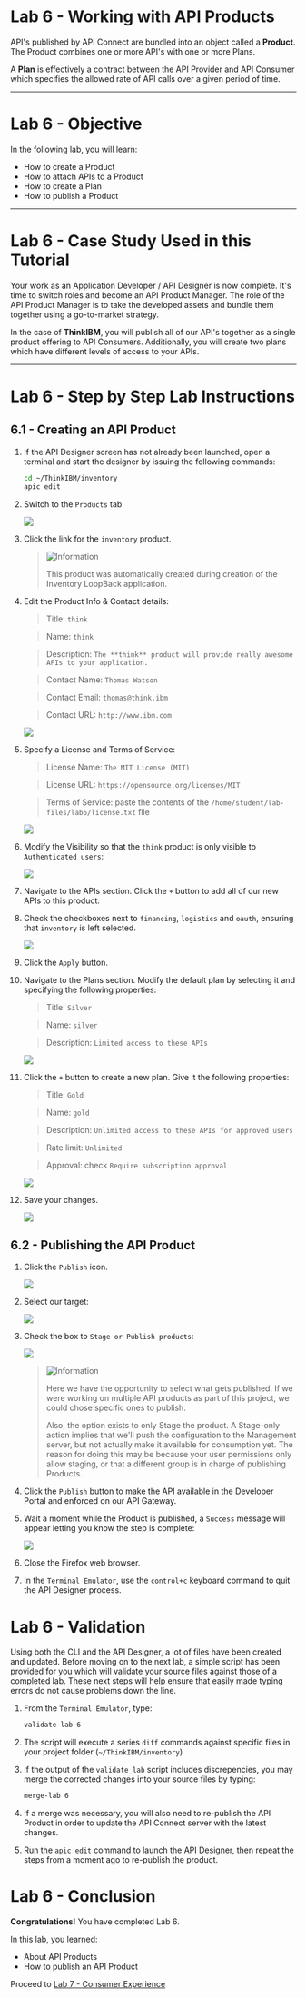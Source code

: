 # Lab 6 - Working with API Products

API's published by API Connect are bundled into an object called a **Product**. The Product combines one or more API's with one or more Plans.

A **Plan** is effectively a contract between the API Provider and API Consumer which specifies the allowed rate of API calls over a given period of time.

---
# Lab 6 - Objective

In the following lab, you will learn:

+ How to create a Product
+ How to attach APIs to a Product
+ How to create a Plan
+ How to publish a Product

---
# Lab 6	- Case Study Used in this Tutorial

Your work as an Application Developer / API Designer is now complete. It's time to switch roles and become an API Product Manager. The role of the API Product Manager is to take the developed assets and bundle them together using a go-to-market strategy.

In the case of **ThinkIBM**, you will publish all of our API's together as a single product offering to API Consumers. Additionally, you will create two plans which have different levels of access to your APIs.

---
# Lab 6	- Step by Step Lab Instructions

## 6.1 - Creating an API Product

1. If the API Designer screen has not already been launched, open a terminal and start the designer by issuing the following commands:

	```bash
	cd ~/ThinkIBM/inventory
	apic edit
	```

1. Switch to the `Products` tab

	![](https://github.com/ibm-apiconnect/pot-onprem-docs/raw/5010/lab-guide/img/lab6/products.png)

1. Click the link for the `inventory` product.
	
	> ![][info]
	> 
	> This product was automatically created during creation of the Inventory LoopBack application.

1. Edit the Product Info & Contact details:

	> Title: `think`
	
	> Name: `think`
	
	> Description: `The **think** product will provide really awesome APIs to your application.`
	
	> Contact Name: `Thomas Watson`
	
	> Contact Email: `thomas@think.ibm`
	
	> Contact URL: `http://www.ibm.com`  
	
	![](https://github.com/ibm-apiconnect/pot-onprem-docs/raw/5010/lab-guide/img/lab6/think-infocontact.png)

1. Specify a License and Terms of Service:

	> License Name: `The MIT License (MIT)`
		
	> License URL: `https://opensource.org/licenses/MIT`
		
	> Terms of Service: paste the contents of the `/home/student/lab-files/lab6/license.txt` file
	  
	![](https://github.com/ibm-apiconnect/pot-onprem-docs/raw/5010/lab-guide/img/lab6/think-licensetos.png)
	
1. Modify the Visibility so that the `think` product is only visible to `Authenticated users`:
  
	![](https://github.com/ibm-apiconnect/pot-onprem-docs/raw/5010/lab-guide/img/lab6/think-visibility.png)
	
1. Navigate to the APIs section. Click the `+` button to add all of our new APIs to this product.

1. Check the checkboxes next to `financing`, `logistics` and `oauth`, ensuring that `inventory` is left selected.
	 
	![](https://github.com/ibm-apiconnect/pot-onprem-docs/raw/5010/lab-guide/img/lab6/think-apis.png)

1. Click the `Apply` button.

1. Navigate to the Plans section. Modify the default plan by selecting it and specifying the following properties:

	> Title: `Silver`
	
	> Name: `silver`
	
	> Description: `Limited access to these APIs`
	
	![](https://github.com/ibm-apiconnect/pot-onprem-docs/raw/5010/lab-guide/img/lab6/think-silverplan.png)

1. Click the `+` button to create a new plan. Give it the following properties:

	> Title: `Gold`
	
	> Name: `gold`
	
	> Description: `Unlimited access to these APIs for approved users`
	
	> Rate limit: `Unlimited`
	
	> Approval: check `Require subscription approval`  
	
	![](https://github.com/ibm-apiconnect/pot-onprem-docs/raw/5010/lab-guide/img/lab6/think-goldplan.png)

1. Save your changes.

	![](https://github.com/ibm-apiconnect/pot-onprem-docs/raw/5010/lab-guide/img/lab6/save-icon.png)

## 6.2 - Publishing the API Product

1. Click the `Publish` icon.

	![](https://github.com/ibm-apiconnect/pot-onprem-docs/raw/5010/lab-guide/img/lab6/think-publish.png)

1. Select our target:

	![](https://github.com/ibm-apiconnect/pot-onprem-docs/raw/5010/lab-guide/img/lab6/publish-target.png)

1. Check the box to `Stage or Publish products`:

	![](https://github.com/ibm-apiconnect/pot-onprem-docs/raw/5010/lab-guide/img/lab6/publish-product.png)

	> ![][info]
	> 
	> Here we have the opportunity to select what gets published. If we were working on multiple API products as part of this project, we could chose specific ones to publish.
	> 
	> Also, the option exists to only Stage the product. A Stage-only action implies that we'll push the configuration to the Management server, but not actually make it available for consumption yet. The reason for doing this may be because your user permissions only allow staging, or that a different group is in charge of publishing Products.

1. Click the `Publish` button to make the API available in the Developer Portal and enforced on our API Gateway.

1. Wait a moment while the Product is published, a `Success` message will appear letting you know the step is complete:

	![](https://github.com/ibm-apiconnect/pot-onprem-docs/raw/5010/lab-guide/img/lab6/publish-success.png)

1. Close the Firefox web browser.

1. In the `Terminal Emulator`, use the `control+c` keyboard command to quit the API Designer process.

# Lab 6 - Validation

Using both the CLI and the API Designer, a lot of files have been created and updated. Before moving on to the next lab, a simple script has been provided for you which will validate your source files against those of a completed lab. These next steps will help ensure that easily made typing errors do not cause problems down the line.

1. From the `Terminal Emulator`, type:

	```bash
	validate-lab 6
	```
	
1. The script will execute a series `diff` commands against specific files in your project folder (`~/ThinkIBM/inventory`)

1. If the output of the `validate_lab` script includes discrepencies, you may merge the corrected changes into your source files by typing:

	```bash
	merge-lab 6
	```
	
1. If a merge was necessary, you will also need to re-publish the API Product in order to update the API Connect server with the latest changes.

1. Run the `apic edit` command to launch the API Designer, then repeat the steps from a moment ago to re-publish the product.

# Lab 6 - Conclusion

**Congratulations!** You have completed Lab 6.

In this lab, you learned:

+ About API Products
+ How to publish an API Product

Proceed to [Lab 7 - Consumer Experience](../Lab%207%20-%20Consumer%20Experience)

[important]: https://github.com/ibm-apiconnect/pot-onprem-docs/raw/5010/lab-guide/img/common/important.png "Important!"
[info]: https://github.com/ibm-apiconnect/pot-onprem-docs/raw/5010/lab-guide/img/common/info.png "Information"
[troubleshooting]: https://github.com/ibm-apiconnect/pot-onprem-docs/raw/5010/lab-guide/img/common/troubleshooting.png "Troubleshooting"